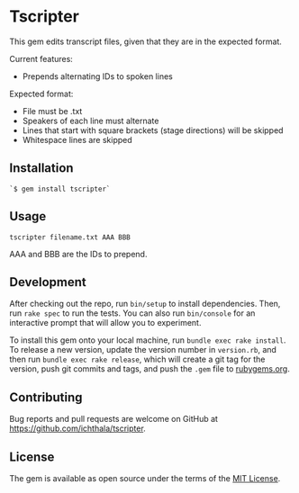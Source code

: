 # Tscripter

This gem edits transcript files, given that they are in the expected format.

Current features:
- Prepends alternating IDs to spoken lines

Expected format:
- File must be .txt
- Speakers of each line must alternate
- Lines that start with square brackets (stage directions) will be skipped
- Whitespace lines are skipped

## Installation

    `$ gem install tscripter`

## Usage

`tscripter filename.txt AAA BBB`

AAA and BBB are the IDs to prepend.

## Development

After checking out the repo, run `bin/setup` to install dependencies. Then, run `rake spec` to run the tests. You can also run `bin/console` for an interactive prompt that will allow you to experiment.

To install this gem onto your local machine, run `bundle exec rake install`. To release a new version, update the version number in `version.rb`, and then run `bundle exec rake release`, which will create a git tag for the version, push git commits and tags, and push the `.gem` file to [rubygems.org](https://rubygems.org).

## Contributing

Bug reports and pull requests are welcome on GitHub at https://github.com/ichthala/tscripter.

## License

The gem is available as open source under the terms of the [MIT License](http://opensource.org/licenses/MIT).

